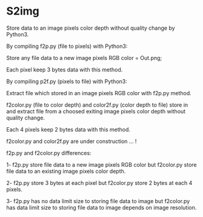 # S2img
Store data to an image pixels color depth without quality change by Python3.

By compiling f2p.py (file to pixels) with Python3:

Store any file data to a new image pixels RGB color = Out.png;

Each pixel keep 3 bytes data with this method.

By compiling p2f.py (pixels to file) with Python3:

Extract file which stored in an image pixels RGB color with f2p.py method.

f2color.py (file to color depth) and color2f.py (color depth to file) store in and extract file from a choosed exiting image pixels color depth without quality change.

Each 4 pixels keep 2 bytes data with this method.

f2color.py and color2f.py are under construction ... !

f2p.py and f2color.py differences:

1- f2p.py store file data to a new image pixels RGB color but f2color.py store file data to an existing image pixels color depth.

2- f2p.py store 3 bytes at each pixel but f2color.py store 2 bytes at each 4 pixels.

3- f2p.py has no data limit size to storing file data to image but f2color.py has data limit size to storing file data to image depends on image resolution.
